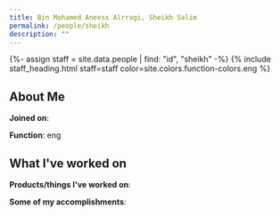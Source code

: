 ```yaml
---
title: Bin Mohamed Aneess Alrragi, Sheikh Salim
permalink: /people/sheikh
description: ""
---
```


{%- assign staff = site.data.people | find: "id", "sheikh" -%}
{% include staff_heading.html staff=staff color=site.colors.function-colors.eng %}

## About Me

**Joined on**: 

**Function**: eng

## What I've worked on

**Products/things I've worked on**:


**Some of my accomplishments**:

